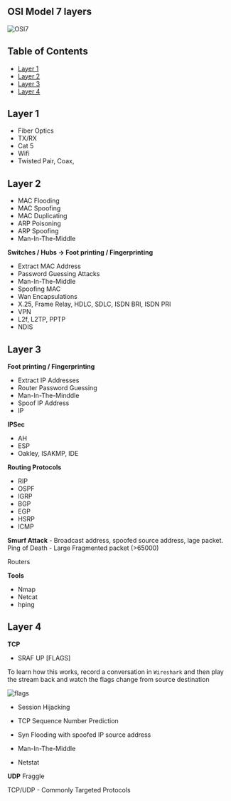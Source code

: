 ## OSI Model 7 layers

![OSI7](https://www.cloudflare.com/img/learning/ddos/what-is-a-ddos-attack/osi-model-7-layers.svg)

## Table of Contents
- [Layer 1](#layer-1)
- [Layer 2](#layer-2)
- [Layer 3](#layer-3)
- [Layer 4](#layer-4)



## Layer 1

- Fiber Optics
- TX/RX
- Cat 5
- Wifi
- Twisted Pair, Coax,

## Layer 2

- MAC Flooding
- MAC Spoofing
- MAC Duplicating
- ARP Poisoning
- ARP Spoofing
- Man-In-The-Middle

**Switches / Hubs   -> Foot printing / Fingerprinting**

- Extract MAC Address
- Password Guessing Attacks
- Man-In-The-Middle
- Spoofing MAC
- Wan Encapsulations
- X.25, Frame Relay, HDLC, SDLC, ISDN BRI, ISDN PRI
- VPN
- L2f, L2TP, PPTP
- NDIS

## Layer 3

**Foot printing / Fingerprinting**

- Extract IP Addresses
- Router Password Guessing
- Man-In-The-Minddle
- Spoof IP Address
- IP

**IPSec**

- AH
- ESP
- Oakley, ISAKMP, IDE

**Routing Protocols**

- RIP
- OSPF
- IGRP
- BGP
- EGP
- HSRP
- ICMP

**Smurf Attack** - Broadcast address, spoofed source address, lage packet.
Ping of Death - Large Fragmented packet (>65000)

Routers

**Tools**

- Nmap
- Netcat
- hping

## Layer 4

**TCP**

- SRAF UP [FLAGS]

To learn how this works, record a conversation in `Wireshark` and then play the stream back and watch the flags change from source destination

![flags](https://raw.githubusercontent.com/e-anakein/OSI-Model/master/images/ws-tcp-analysis.png)

- Session Hijacking
- TCP Sequence Number Prediction
- Syn Flooding with spoofed IP source address
- Man-In-The-Middle

- Netstat 

**UDP**
Fraggle

TCP/UDP - Commonly Targeted Protocols
